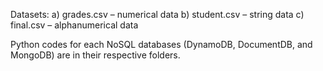 Datasets:
a)	grades.csv – numerical data
b)	student.csv – string data
c)	final.csv – alphanumerical data

Python codes for each NoSQL databases (DynamoDB, DocumentDB, and MongoDB) are in their respective folders.
